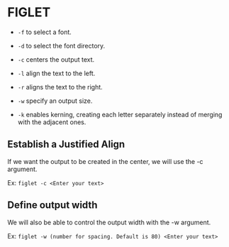 # FIGLET
* `-f` to select a font.

* `-d` to select the font directory.

* `-c` centers the output text.

* `-l` align the text to the left.

* `-r` aligns the text to the right.

* `-w` specify an output size.

* `-k` enables kerning, creating each letter separately instead of merging with the adjacent ones.


## Establish a Justified Align

If we want the output to be created in the center, we will use the -c argument.

Ex: `figlet -c <Enter your text>`


## Define output width

We will also be able to control the output width with the -w argument.

Ex: `figlet -w (number for spacing. Default is 80) <Enter your text>`
